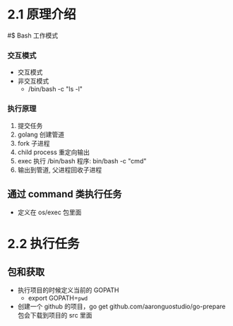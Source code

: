 # 2.1 原理介绍

#$ Bash 工作模式

### 交互模式
- 交互模式
- 非交互模式
  - /bin/bash -c "ls -l"

### 执行原理
1. 提交任务
2. golang 创建管道
3. fork 子进程
4. child process 重定向输出
5. exec 执行 /bin/bash 程序: bin/bash -c "cmd"
6. 输出到管道, 父进程回收子进程

## 通过 command 类执行任务
- 定义在 os/exec 包里面


# 2.2 执行任务

## 包和获取
- 执行项目的时候定义当前的 GOPATH
  - export GOPATH=`pwd`
- 创建一个 github 的项目，go get github.com/aaronguostudio/go-prepare 包会下载到项目的 src 里面


<!-- 第二章结束 -->
